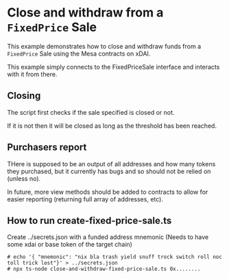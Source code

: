 # Close and withdraw from a `FixedPrice` Sale

This example demonstrates how to close and withdraw funds from a `FixedPrice` Sale using the Mesa contracts on xDAI.

This example simply connects to the FixedPriceSale interface and interacts with it from there.

## Closing

The script first checks if the sale specified is closed or not.

If it is not then it will be closed as long as the threshold has been reached.

## Purchasers report

THere is supposed to be an output of all addresses and how many tokens they purchased, but it currently has bugs and so should not be relied on (unless no).

In future, more view methods should be added to contracts to allow for easier reporting (returning full array of addresses, etc).

## How to run create-fixed-price-sale.ts

Create ../secrets.json with a funded address mnemonic (Needs to have some xdai or base token of the target chain)

```
# echo '{ "mnemonic": "nix bla trash yield snuff trock switch roll noc toll trick lost"}' > ../secrets.json
# npx ts-node close-and-withdraw-fixed-price-sale.ts 0x........
```
